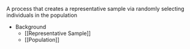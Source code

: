 A process that creates a representative sample via randomly selecting individuals in the population

- Background
	- [[Representative Sample]]
	- [[Population]]